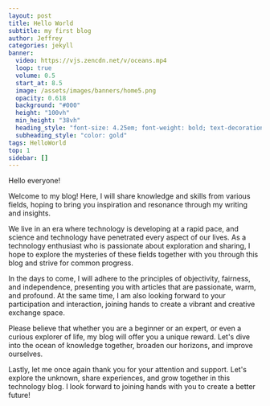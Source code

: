 ```yaml
---
layout: post
title: Hello World
subtitle: my first blog
author: Jeffrey
categories: jekyll
banner:
  video: https://vjs.zencdn.net/v/oceans.mp4
  loop: true
  volume: 0.5
  start_at: 8.5
  image: /assets/images/banners/home5.png
  opacity: 0.618
  background: "#000"
  height: "100vh"
  min_height: "38vh"
  heading_style: "font-size: 4.25em; font-weight: bold; text-decoration: underline"
  subheading_style: "color: gold"
tags: HelloWorld
top: 1
sidebar: []
---
```


Hello everyone!

Welcome to my blog! Here, I will share knowledge and skills from various fields, hoping to bring you inspiration and resonance through my writing and insights.

We live in an era where technology is developing at a rapid pace, and science and technology have penetrated every aspect of our lives. As a technology enthusiast who is passionate about exploration and sharing, I hope to explore the mysteries of these fields together with you through this blog and strive for common progress.

In the days to come, I will adhere to the principles of objectivity, fairness, and independence, presenting you with articles that are passionate, warm, and profound. At the same time, I am also looking forward to your participation and interaction, joining hands to create a vibrant and creative exchange space.

Please believe that whether you are a beginner or an expert, or even a curious explorer of life, my blog will offer you a unique reward. Let's dive into the ocean of knowledge together, broaden our horizons, and improve ourselves.

Lastly, let me once again thank you for your attention and support. Let's explore the unknown, share experiences, and grow together in this technology blog. I look forward to joining hands with you to create a better future!